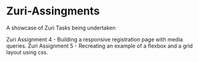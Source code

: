 # Zuri-Assingments
A showcase of Zuri Tasks being undertaken

Zuri Assignment 4 - Building a responsive registration page with media queries.
Zuri Assignment 5 - Recreating an example of a flexbox and a grid layout using css. 
